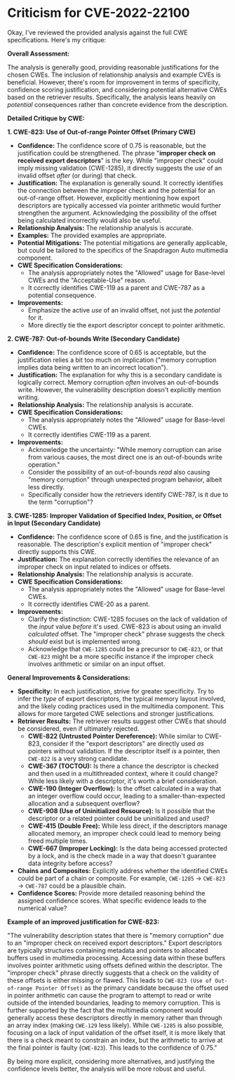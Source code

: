 # Criticism for CVE-2022-22100

Okay, I've reviewed the provided analysis against the full CWE specifications. Here's my critique:

**Overall Assessment:**

The analysis is generally good, providing reasonable justifications for the chosen CWEs. The inclusion of relationship analysis and example CVEs is beneficial. However, there's room for improvement in terms of specificity, confidence scoring justification, and considering potential alternative CWEs based on the retriever results.  Specifically, the analysis leans heavily on *potential* consequences rather than concrete evidence from the description.

**Detailed Critique by CWE:**

**1. CWE-823: Use of Out-of-range Pointer Offset (Primary CWE)**

*   **Confidence:** The confidence score of 0.75 is reasonable, but the justification could be strengthened. The phrase "**improper check on received export descriptors**" is the key. While "improper check" could imply missing validation (CWE-1285), it directly suggests the *use* of an invalid offset *after* (or during) that check.
*   **Justification:** The explanation is generally sound. It correctly identifies the connection between the improper check and the potential for an out-of-range offset. However, explicitly mentioning how export descriptors are typically accessed via pointer arithmetic would further strengthen the argument. Acknowledging the possibility of the offset being calculated incorrectly would also be useful.
*   **Relationship Analysis:** The relationship analysis is accurate.
*   **Examples:** The provided examples are appropriate.
*   **Potential Mitigations:** The potential mitigations are generally applicable, but could be tailored to the specifics of the Snapdragon Auto multimedia component.
*   **CWE Specification Considerations:**
    *   The analysis appropriately notes the "Allowed" usage for Base-level CWEs and the "Acceptable-Use" reason.
    *   It correctly identifies CWE-119 as a parent and CWE-787 as a potential consequence.
*   **Improvements:**
    *   Emphasize the active *use* of an invalid offset, not just the *potential* for it.
    *   More directly tie the export descriptor concept to pointer arithmetic.

**2. CWE-787: Out-of-bounds Write (Secondary Candidate)**

*   **Confidence:** The confidence score of 0.65 is acceptable, but the justification relies a bit too much on implication ("memory corruption implies data being written to an incorrect location").
*   **Justification:** The explanation for why this is a secondary candidate is logically correct. Memory corruption *often* involves an out-of-bounds write. However, the vulnerability description doesn't explicitly mention writing.
*   **Relationship Analysis:** The relationship analysis is accurate.
*   **CWE Specification Considerations:**
    *   The analysis appropriately notes the "Allowed" usage for Base-level CWEs.
    *   It correctly identifies CWE-119 as a parent.
*   **Improvements:**
    *   Acknowledge the uncertainty: "While memory corruption can arise from various causes, the most direct one is an out-of-bounds write operation."
    *   Consider the possibility of an out-of-bounds *read* also causing "memory corruption" through unexpected program behavior, albeit less directly.
    *  Specifically consider how the retrievers identify CWE-787, is it due to the term "corruption"?

**3. CWE-1285: Improper Validation of Specified Index, Position, or Offset in Input (Secondary Candidate)**

*   **Confidence:** The confidence score of 0.65 is fine, and the justification is reasonable. The description's explicit mention of "improper check" directly supports this CWE.
*   **Justification:** The explanation correctly identifies the relevance of an improper check on input related to indices or offsets.
*   **Relationship Analysis:** The relationship analysis is accurate.
*   **CWE Specification Considerations:**
    *   The analysis appropriately notes the "Allowed" usage for Base-level CWEs.
    *   It correctly identifies CWE-20 as a parent.
*   **Improvements:**
    *   Clarify the distinction: CWE-1285 focuses on the lack of validation of the *input* value *before* it's used. CWE-823 is about using an invalid *calculated* offset. The "improper check" phrase suggests the check *should* exist but is implemented wrong.
    * Acknowledge that `CWE-1285` could be a precursor to `CWE-823`, or that `CWE-823` might be a more specific instance if the improper check involves arithmetic or similar on an input offset.

**General Improvements & Considerations:**

*   **Specificity:** In each justification, strive for greater specificity. Try to infer the *type* of export descriptors, the typical memory layout involved, and the likely coding practices used in the multimedia component. This allows for more targeted CWE selections and stronger justifications.
*   **Retriever Results:** The retriever results suggest other CWEs that should be considered, even if ultimately rejected.
    *   **CWE-822 (Untrusted Pointer Dereference):** While similar to CWE-823, consider if the "export descriptors" are directly used *as* pointers without validation. If the descriptor itself *is* a pointer, then `CWE-822` is a very strong candidate.
    *   **CWE-367 (TOCTOU):** Is there a chance the descriptor is checked and then used in a multithreaded context, where it could change? While less likely with a descriptor, it's worth a brief consideration.
    *   **CWE-190 (Integer Overflow):** Is the offset calculated in a way that an integer overflow could occur, leading to a smaller-than-expected allocation and a subsequent overflow?
    *   **CWE-908 (Use of Uninitialized Resource):** Is it possible that the descriptor or a related pointer could be uninitialized and used?
    *   **CWE-415 (Double Free):** While less direct, if the descriptors manage allocated memory, an improper check could lead to memory being freed multiple times.
    *   **CWE-667 (Improper Locking):** Is the data being accessed protected by a lock, and is the check made in a way that doesn't guarantee data integrity before access?
*   **Chains and Composites:** Explicitly address whether the identified CWEs could be part of a chain or composite. For example, `CWE-1285` -> `CWE-823` -> `CWE-787` could be a plausible chain.
*   **Confidence Scores:** Provide more detailed reasoning behind the assigned confidence scores. What specific evidence leads to the numerical value?

**Example of an improved justification for CWE-823:**

"The vulnerability description states that there is "memory corruption" due to an "improper check on received export descriptors." Export descriptors are typically structures containing metadata and pointers to allocated buffers used in multimedia processing. Accessing data within these buffers involves pointer arithmetic using offsets defined within the descriptor. The "improper check" phrase directly suggests that a check on the validity of these offsets is either missing or flawed. This leads to `CWE-823 (Use of Out-of-range Pointer Offset)` as the primary candidate because the offset used in pointer arithmetic can cause the program to attempt to read or write outside of the intended boundaries, leading to memory corruption. This is further supported by the fact that the multimedia component would generally access these descriptors directly in memory rather than through an array index (making `CWE-129` less likely).  While `CWE-1285` is also possible, focusing on a lack of input validation of the offset itself, it is more likely that there is a check meant to constrain an index, but the arithmetic to arrive at the final pointer is faulty (`CWE-823`). This leads to the confidence of 0.75."

By being more explicit, considering more alternatives, and justifying the confidence levels better, the analysis will be more robust and useful.